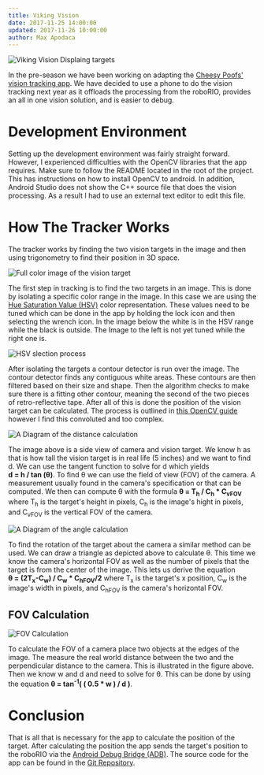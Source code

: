 ```yaml
---
title: Viking Vision
date: 2017-11-25 14:00:00
updated: 2017-11-26 10:00:00
author: Max Apodaca
---
```


![Viking Vision Displaing targets](/images/20171125/VisionAppRunning.JPG)

In the pre-season we have been working on adapting the [Cheesy Poofs'](https://www.team254.com/) [vision tracking app](https://github.com/Team254/FRC-2017-Public/tree/master/vision_app). We have decided to use a phone to do the vision tracking next year as it offloads the processing from the roboRIO, provides an all in one vision solution, and is easier to debug.

Development Environment
===

Setting up the development environment was fairly straight forward. However, I experienced difficulties with the OpenCV libraries that the app requires. Make sure to follow the README located in the root of the project. This has instructions on how to install OpenCV to android. In addition, Android Studio does not show the C++ source file that does the vision processing. As a result I had to use an external text editor to edit this file.

How The Tracker Works
===

The tracker works by finding the two vision targets in the image and then using trigonometry to find their position in 3D space.

![Full color image of the vision target](/images/20171125/target.png)

The first step in tracking is to find the two targets in an image. This is done by isolating a specific color range in the image. In this case we are using the [Hue Saturation Value (HSV)](https://en.wikipedia.org/wiki/HSL_and_HSV) color representation. These values need to be tuned which can be done in the app by holding the lock icon and then selecting the wrench icon. In the image below the white is in the HSV range while the black is outside. The Image to the left is not yet tuned while the right one is.

![HSV slection process](/images/20171125/HSVSelection.png)

After isolating the targets a contour detector is run over the image. The contour detector finds any contiguous white areas. These contours are then filtered based on their size and shape. Then the algorithm checks to make sure there is a fitting other contour, meaning the second of the two pieces of retro-reflective tape. After all of this is done the position of the vision target can be calculated. The process is outlined in [this OpenCV guide](https://docs.opencv.org/2.4/modules/calib3d/doc/camera_calibration_and_3d_reconstruction.html) however I find this convoluted and too complex.

![A Diagram of the distance calculation](/images/20171125/cameraDistance.svg)

 The image above is a side view of camera and vision target. We know h as that is how tall the vision target is in real life (5 inches) and we want to find d. We can use the tangent function to solve for d which yields **d&nbsp;=&nbsp;h&nbsp;/&nbsp;tan&nbsp;(θ)**. To find θ we can use the field of view (FOV) of the camera. A measurement usually found in the camera's specification or that can be computed. We then can compute θ with the formula **θ&nbsp;=&nbsp;T<sub>h</sub>&nbsp;/&nbsp;C<sub>h</sub>&nbsp;*&nbsp;C<sub>vFOV</sub>&nbsp;** where T<sub>h</sub> is the target's height in pixels, C<sub>h</sub> is the image's hight in pixels, and C<sub>vFOV</sub> is the vertical FOV of the camera.

 ![A Diagram of the angle calculation](/images/20171125/cameraRotation.svg)

 To find the rotation of the target about the camera a similar method can be used. We can draw a triangle as depicted above to calculate θ. This time we know the camera's horizontal FOV as well as the number of pixels that the target is from the center of the image. This lets us derive the equation **θ&nbsp;=&nbsp;(2T<sub>x</sub>-C<sub>w</sub>)&nbsp;/&nbsp;C<sub>w</sub>&nbsp;*&nbsp;C<sub>hFOV</sub>/2** where T<sub>x</sub> is the target's x position, C<sub>w</sub> is the image's width in pixels, and C<sub>hFOV</sub> is the camera's horizontal FOV.

FOV Calculation
---

![FOV Calculation](/images/20171125/cameraFOV.svg)

To calculate the FOV of a camera place two objects at the edges of the image. The measure the real world distance between the two and the perpendicular distance to the camera. This is illustrated in the figure above. Then we know w and d and need to solve for θ. This can be done by using the equation **θ&nbsp;=&nbsp;tan<sup>-1</sup>(&nbsp;(&nbsp;0.5&nbsp;*&nbsp;w&nbsp;)&nbsp;/&nbsp;d&nbsp;)**.

Conclusion
===

 That is all that is necessary for the app to calculate the position of the target. After calculating the position the app sends the target's position to the roboRIO via the [Android Debug Bridge (ADB)](https://developer.android.com/studio/command-line/adb.html). The source code for the app can be found in the [Git Repository](https://github.com/FRCTeam2984/VikingVision).
